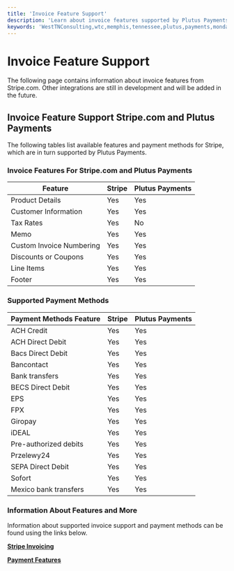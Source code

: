 ```yaml
---
title: 'Invoice Feature Support'
description: 'Learn about invoice features supported by Plutus Payments, particularly for Stripe integration.'
keywords: 'WestTNConsulting,wtc,memphis,tennessee,plutus,payments,monday.com,monday,automation,invoicing,integration,third,party,stripe,collection,methods,support,documentation,invoice features,Stripe'
---
```


# Invoice Feature Support 

The following page contains information about invoice features from Stripe.com. Other integrations are still in development and will be added in the future. 

## Invoice Feature Support Stripe.com and Plutus Payments

The following tables list available features and payment methods for Stripe, which are in turn supported by Plutus Payments.

### Invoice Features For Stripe.com and Plutus Payments 

| Feature                  | Stripe | Plutus Payments |
|--------------------------|--------|-----------------|
| Product Details          | Yes    | Yes             |
| Customer Information     | Yes    | Yes             |
| Tax Rates                | Yes    | No              |  In development. 
| Memo                     | Yes    | Yes             |  
| Custom Invoice Numbering | Yes    | Yes             |  Customize with Stripe Invoice Template. 
| Discounts or Coupons     | Yes    | Yes             |  
| Line Items               | Yes    | Yes             |
| Footer                   | Yes    | Yes             |

### Supported Payment Methods

| Payment Methods Feature | Stripe | Plutus Payments |
|-------------------------|--------|-----------------|
| ACH Credit              | Yes    | Yes             |
| ACH Direct Debit        | Yes    | Yes             |
| Bacs Direct Debit       | Yes    | Yes             |
| Bancontact              | Yes    | Yes             |
| Bank transfers          | Yes    | Yes             |
| BECS Direct Debit       | Yes    | Yes             |
| EPS                     | Yes    | Yes             |
| FPX                     | Yes    | Yes             |
| Giropay                 | Yes    | Yes             |
| iDEAL                   | Yes    | Yes             |
| Pre-authorized debits   | Yes    | Yes             |
| Przelewy24              | Yes    | Yes             |
| SEPA Direct Debit       | Yes    | Yes             |
| Sofort                  | Yes    | Yes             |
| Mexico bank transfers   | Yes    | Yes             |

### Information About Features and More

Information about supported invoice support and payment methods can be found using the links below.

[**Stripe Invoicing**](https://stripe.com/invoicing)

[**Payment Features**](https://stripe.com/payments/features)
